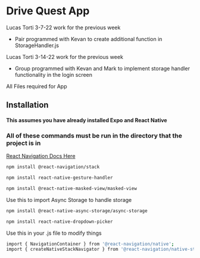 # Drive Quest App

Lucas Torti 3-7-22 work for the previous week

- Pair programmed with Kevan to create additional function in StorageHandler.js

Lucas Torti 3-14-22 work for the previous week

- Group programmed with Kevan and Mark to implement storage handler functionality in the login screen

All Files required for App

## Installation

#### This assumes you have already installed Expo and React Native

### All of these commands must be run in the directory that the project is in

[React Navigation Docs Here](https://reactnavigation.org/docs/navigating/)

```bash
npm install @react-navigation/stack
```

```bash
npm install react-native-gesture-handler
```

```bash
npm install @react-native-masked-view/masked-view
```

Use this to import Async Storage to handle storage

```bash
npm install @react-native-async-storage/async-storage
```

```bash
npm install react-native-dropdown-picker
```

Use this in your .js file to modify things

```bash
import { NavigationContainer } from '@react-navigation/native';
import { createNativeStackNavigator } from '@react-navigation/native-stack';
```

